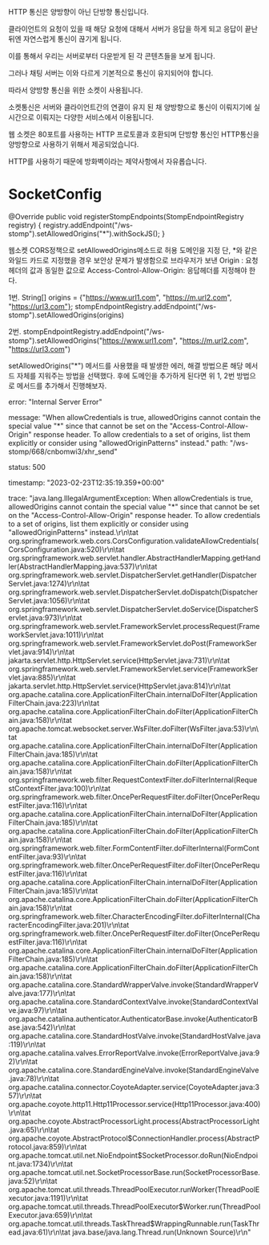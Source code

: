 HTTP 통신은 양방향이 아닌 단방향 통신입니다.

클라이언트의 요청이 있을 때 해당 요청에 대해서 서버가 응답을 하게 되고 응답이 끝난 뒤엔 자연스럽게 통신이 끊기게 됩니다.

이를 통해서 우리는 서버로부터 다운받게 된 각 콘텐츠들을 보게 됩니다.

그러나 채팅 서버는 이와 다르게 기본적으로 통신이 유지되어야 합니다.

따라서 양방향 통신을 위한 소켓이 사용됩니다.

소켓통신은 서버와 클라이언트간의 연결이 유지 된 채 양방향으로 통신이 이뤄지기에 실시간으로 이뤄지는 다양한 서비스에서 이용됩니다.

웹 소켓은 80포트를 사용하는 HTTP 프로토콜과 호환되며 단방향 통신인 HTTP통신을 양방향으로 사용하기 위해서 제공되었습니다.

HTTP를 사용하기 때문에 방화벽이라는 제약사항에서 자유롭습니다.


# SocketConfig
@Override
public void registerStompEndpoints(StompEndpointRegistry registry) {
    registry.addEndpoint("/ws-stomp").setAllowedOrigins("*").withSockJS();
    }

웹소켓 CORS정책으로 setAllowedOrigins메소드로 허용 도메인을 지정 단, *와 같은 와일드 카드로 지정했을 경우 보안상 문제가 발생함으로 브라우저가 보낸 Origin : 요청 헤더의 값과 동일한 값으로 Access-Control-Allow-Origin: 응답헤더를 지정해야 한다.

1번. String[] origins = {"https://www.url1.com", "https://m.url2.com", "https://url3.com"};
stompEndpointRegistry.addEndpoint("/ws-stomp").setAllowedOrigins(origins)

2번. stompEndpointRegistry.addEndpoint("/ws-stomp").setAllowedOrigins("https://www.url1.com", "https://m.url2.com", "https://url3.com")

setAllowedOrigins("*") 메서드를 사용했을 때 발생한 에러, 해결 방법으론 해당 메서드 자체를 지워주는 방법을 선택했다. 후에 도메인을 추가하게 된다면 위 1, 2번 방법으로 메서드를 추가해서 진행해보자.

error: "Internal Server Error"

message: "When allowCredentials is true, allowedOrigins cannot contain the special value \"*\" since that cannot be set on the \"Access-Control-Allow-Origin\" response header. To allow credentials to a set of origins, list them explicitly or consider using \"allowedOriginPatterns\" instead."
path: "/ws-stomp/668/cnbomwi3/xhr_send"

status: 500

timestamp: "2023-02-23T12:35:19.359+00:00"

trace: "java.lang.IllegalArgumentException: When allowCredentials is true, allowedOrigins cannot contain the special value \"*\" since that cannot be set on the \"Access-Control-Allow-Origin\" response header. To allow credentials to a set of origins, list them explicitly or consider using \"allowedOriginPatterns\" instead.\r\n\tat org.springframework.web.cors.CorsConfiguration.validateAllowCredentials(CorsConfiguration.java:520)\r\n\tat org.springframework.web.servlet.handler.AbstractHandlerMapping.getHandler(AbstractHandlerMapping.java:537)\r\n\tat org.springframework.web.servlet.DispatcherServlet.getHandler(DispatcherServlet.java:1274)\r\n\tat org.springframework.web.servlet.DispatcherServlet.doDispatch(DispatcherServlet.java:1056)\r\n\tat org.springframework.web.servlet.DispatcherServlet.doService(DispatcherServlet.java:973)\r\n\tat org.springframework.web.servlet.FrameworkServlet.processRequest(FrameworkServlet.java:1011)\r\n\tat org.springframework.web.servlet.FrameworkServlet.doPost(FrameworkServlet.java:914)\r\n\tat jakarta.servlet.http.HttpServlet.service(HttpServlet.java:731)\r\n\tat org.springframework.web.servlet.FrameworkServlet.service(FrameworkServlet.java:885)\r\n\tat jakarta.servlet.http.HttpServlet.service(HttpServlet.java:814)\r\n\tat org.apache.catalina.core.ApplicationFilterChain.internalDoFilter(ApplicationFilterChain.java:223)\r\n\tat org.apache.catalina.core.ApplicationFilterChain.doFilter(ApplicationFilterChain.java:158)\r\n\tat org.apache.tomcat.websocket.server.WsFilter.doFilter(WsFilter.java:53)\r\n\tat org.apache.catalina.core.ApplicationFilterChain.internalDoFilter(ApplicationFilterChain.java:185)\r\n\tat org.apache.catalina.core.ApplicationFilterChain.doFilter(ApplicationFilterChain.java:158)\r\n\tat org.springframework.web.filter.RequestContextFilter.doFilterInternal(RequestContextFilter.java:100)\r\n\tat org.springframework.web.filter.OncePerRequestFilter.doFilter(OncePerRequestFilter.java:116)\r\n\tat org.apache.catalina.core.ApplicationFilterChain.internalDoFilter(ApplicationFilterChain.java:185)\r\n\tat org.apache.catalina.core.ApplicationFilterChain.doFilter(ApplicationFilterChain.java:158)\r\n\tat org.springframework.web.filter.FormContentFilter.doFilterInternal(FormContentFilter.java:93)\r\n\tat org.springframework.web.filter.OncePerRequestFilter.doFilter(OncePerRequestFilter.java:116)\r\n\tat org.apache.catalina.core.ApplicationFilterChain.internalDoFilter(ApplicationFilterChain.java:185)\r\n\tat org.apache.catalina.core.ApplicationFilterChain.doFilter(ApplicationFilterChain.java:158)\r\n\tat org.springframework.web.filter.CharacterEncodingFilter.doFilterInternal(CharacterEncodingFilter.java:201)\r\n\tat org.springframework.web.filter.OncePerRequestFilter.doFilter(OncePerRequestFilter.java:116)\r\n\tat org.apache.catalina.core.ApplicationFilterChain.internalDoFilter(ApplicationFilterChain.java:185)\r\n\tat org.apache.catalina.core.ApplicationFilterChain.doFilter(ApplicationFilterChain.java:158)\r\n\tat org.apache.catalina.core.StandardWrapperValve.invoke(StandardWrapperValve.java:177)\r\n\tat org.apache.catalina.core.StandardContextValve.invoke(StandardContextValve.java:97)\r\n\tat org.apache.catalina.authenticator.AuthenticatorBase.invoke(AuthenticatorBase.java:542)\r\n\tat org.apache.catalina.core.StandardHostValve.invoke(StandardHostValve.java:119)\r\n\tat org.apache.catalina.valves.ErrorReportValve.invoke(ErrorReportValve.java:92)\r\n\tat org.apache.catalina.core.StandardEngineValve.invoke(StandardEngineValve.java:78)\r\n\tat org.apache.catalina.connector.CoyoteAdapter.service(CoyoteAdapter.java:357)\r\n\tat org.apache.coyote.http11.Http11Processor.service(Http11Processor.java:400)\r\n\tat org.apache.coyote.AbstractProcessorLight.process(AbstractProcessorLight.java:65)\r\n\tat org.apache.coyote.AbstractProtocol$ConnectionHandler.process(AbstractProtocol.java:859)\r\n\tat org.apache.tomcat.util.net.NioEndpoint$SocketProcessor.doRun(NioEndpoint.java:1734)\r\n\tat org.apache.tomcat.util.net.SocketProcessorBase.run(SocketProcessorBase.java:52)\r\n\tat org.apache.tomcat.util.threads.ThreadPoolExecutor.runWorker(ThreadPoolExecutor.java:1191)\r\n\tat org.apache.tomcat.util.threads.ThreadPoolExecutor$Worker.run(ThreadPoolExecutor.java:659)\r\n\tat org.apache.tomcat.util.threads.TaskThread$WrappingRunnable.run(TaskThread.java:61)\r\n\tat java.base/java.lang.Thread.run(Unknown Source)\r\n"


